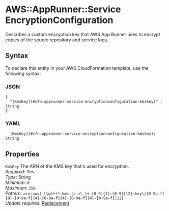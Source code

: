 # AWS::AppRunner::Service EncryptionConfiguration<a name="aws-properties-apprunner-service-encryptionconfiguration"></a>

Describes a custom encryption key that AWS App Runner uses to encrypt copies of the source repository and service logs\.

## Syntax<a name="aws-properties-apprunner-service-encryptionconfiguration-syntax"></a>

To declare this entity in your AWS CloudFormation template, use the following syntax:

### JSON<a name="aws-properties-apprunner-service-encryptionconfiguration-syntax.json"></a>

```
{
  "[KmsKey](#cfn-apprunner-service-encryptionconfiguration-kmskey)" : String
}
```

### YAML<a name="aws-properties-apprunner-service-encryptionconfiguration-syntax.yaml"></a>

```
  [KmsKey](#cfn-apprunner-service-encryptionconfiguration-kmskey): String
```

## Properties<a name="aws-properties-apprunner-service-encryptionconfiguration-properties"></a>

`KmsKey`  <a name="cfn-apprunner-service-encryptionconfiguration-kmskey"></a>
The ARN of the KMS key that's used for encryption\.  
*Required*: Yes  
*Type*: String  
*Minimum*: `0`  
*Maximum*: `256`  
*Pattern*: `arn:aws(-[\w]+)*:kms:[a-z\-]+-[0-9]{1}:[0-9]{12}:key\/[0-9a-f]{8}-[0-9a-f]{4}-[0-9a-f]{4}-[0-9a-f]{4}-[0-9a-f]{12}`  
*Update requires*: [Replacement](https://docs.aws.amazon.com/AWSCloudFormation/latest/UserGuide/using-cfn-updating-stacks-update-behaviors.html#update-replacement)